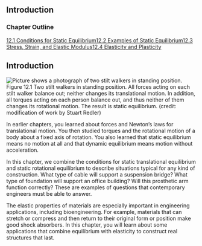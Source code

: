 ##  Introduction 

### Chapter Outline

[12.1 Conditions for Static Equilibrium][1][12.2 Examples of Static Equilibrium][2][12.3 Stress, Strain, and Elastic Modulus][3][12.4 Elasticity and Plasticity][4]

## Introduction

![Picture shows a photograph of two stilt walkers in standing position.][5] Figure 12.1 Two stilt walkers in standing position. All forces acting on each stilt walker balance out; neither changes its translational motion. In addition, all torques acting on each person balance out, and thus neither of them changes its rotational motion. The result is static equilibrium. (credit: modification of work by Stuart Redler) 

In earlier chapters, you learned about forces and Newton’s laws for translational motion. You then studied torques and the rotational motion of a body about a fixed axis of rotation. You also learned that static equilibrium means no motion at all and that dynamic equilibrium means motion without acceleration.

In this chapter, we combine the conditions for static translational equilibrium and static rotational equilibrium to describe situations typical for any kind of construction. What type of cable will support a suspension bridge? What type of foundation will support an office building? Will this prosthetic arm function correctly? These are examples of questions that contemporary engineers must be able to answer.

The elastic properties of materials are especially important in engineering applications, including bioengineering. For example, materials that can stretch or compress and then return to their original form or position make good shock absorbers. In this chapter, you will learn about some applications that combine equilibrium with elasticity to construct real structures that last.

   [1]: /contents/d50f6e32-0fda-46ef-a362-9bd36ca7c97d@11.28:de8f1f4e-b00b-45bd-9e26-7ad018a994c7@8#24230
   [2]: /contents/d50f6e32-0fda-46ef-a362-9bd36ca7c97d@11.28:72b6a60d-4c6b-4f89-b620-cc8c5aeb22d2@4#19878
   [3]: /contents/d50f6e32-0fda-46ef-a362-9bd36ca7c97d@11.28:df6759c4-a5c0-44d7-afa4-0069da3b6651@7#55209
   [4]: /contents/d50f6e32-0fda-46ef-a362-9bd36ca7c97d@11.28:6840e031-8e68-4d0b-b6c9-b571ba9f1c68@6#59822
   [5]: https://cnx.org/resources/2e78dfa4c04848c785ecb54bb4bfb991f80a140a

